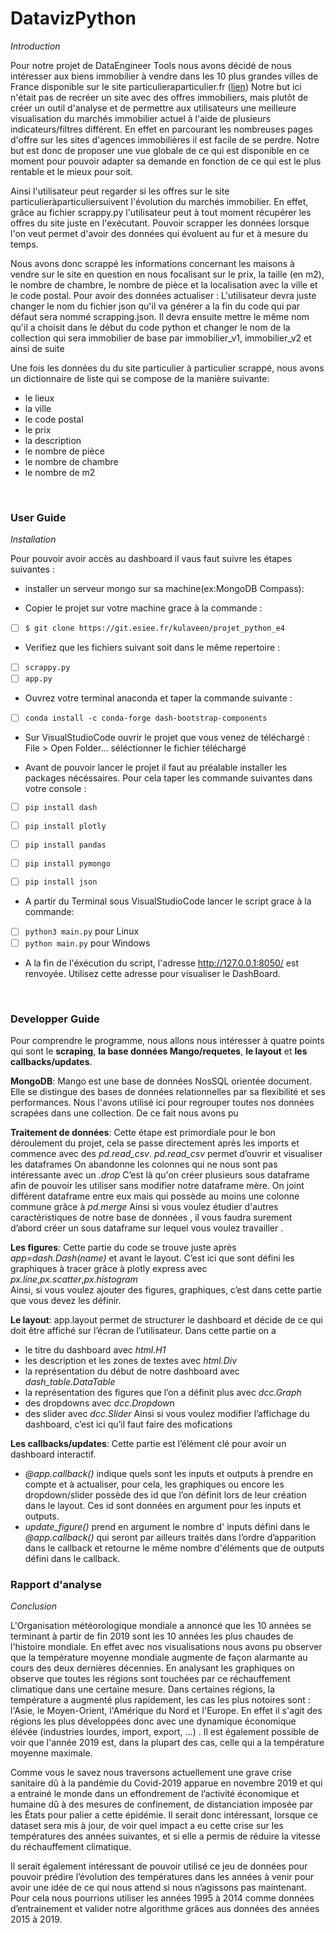 # DatavizPython

*Introduction* 

Pour notre projet de DataEngineer Tools nous avons décidé de nous intéresser aux biens immobilier à vendre dans les 10 plus grandes villes de France disponible sur le site particulieraparticulier.fr ([lien](https://www.pap.fr/annonce/vente-maisons-paris-75-g439)) 
Notre but ici n'était pas de recréer un site avec des offres immobiliers, mais plutôt de créer un outil d'analyse et de permettre aux utilisateurs une meilleure visualisation du marchés immobilier actuel à l'aide de plusieurs indicateurs/filtres différent.
En effet en parcourant les nombreuses pages d'offre sur les sites d'agences immobilières il est facile de se perdre. Notre but est donc de proposer une vue globale de ce qui est disponible en ce moment pour pouvoir adapter sa demande en fonction de ce qui est le plus rentable et le mieux pour soit.

Ainsi l'utilisateur peut regarder si les offres sur le site particulieràparticuliersuivent l'évolution du marchés immobilier. En effet, grâce au fichier scrappy.py l'utilisateur peut à tout moment récupérer les offres du site juste en l'exécutant.
Pouvoir scrapper les données lorsque l'on veut permet d'avoir des données qui évoluent au fur et à mesure du temps.

Nous avons donc scrappé les informations concernant les maisons à vendre sur le site en question en nous focalisant sur le prix, la taille (en m2), le nombre de chambre, le nombre de pièce et la localisation avec la ville et le code postal.
Pour avoir des données actualiser :
L'utilisateur devra juste changer le nom du fichier json qu'il va générer a la fin du code qui par défaut sera nommé scrapping.json.
Il devra ensuite mettre le même nom qu'il a choisit dans le début du code python et changer le nom de la collection qui sera immobilier de base par immobilier_v1, immobilier_v2 et ainsi de suite

Une fois les données du du site particulier à particulier scrappé, nous avons un dictionnaire de liste qui se compose de la manière suivante:
-    le lieux
-    la ville
-    le code postal
-    le prix
-    la description
-    le nombre de pièce
-    le nombre de chambre
-    le nombre de m2

<br>


### User Guide

*Installation*

Pour pouvoir avoir accès au dashboard il vaus faut suivre les étapes suivantes : 

*  installer un serveur mongo sur sa machine(ex:MongoDB Compass):

*  Copier le projet sur votre machine grace à la commande :

* [ ]  `$ git clone https://git.esiee.fr/kulaveen/projet_python_e4`

* Verifiez que les fichiers suivant soit dans le même repertoire : 

* [ ]  `scrappy.py`
* [ ]  `app.py`

* Ouvrez votre terminal anaconda et taper la commande suivante : 

* [ ]  `conda install -c conda-forge dash-bootstrap-components`

*  Sur VisualStudioCode ouvrir le projet que vous venez de téléchargé : File > Open Folder... séléctionner le fichier téléchargé

* Avant de pouvoir lancer le projet il faut au préalable installer les packages nécéssaires. Pour cela taper les commande suivantes dans votre console : 

* [ ]  `pip install dash`

* [ ]   `pip install plotly`

* [ ]  `pip install pandas`

* [ ]  `pip install pymongo`

* [ ]  `pip install json`




* A partir du Terminal sous VisualStudioCode lancer le script grace à la commande:

* [ ] `python3 main.py` pour Linux
* [ ] `python main.py`  pour Windows

* A la fin de l'éxécution du script, l'adresse http://127.0.0.1:8050/ est renvoyée. Utilisez cette adresse pour visualiser le DashBoard.


<br>


### Developper Guide

Pour comprendre le programme, nous allons nous intéresser à quatre points qui sont le **scraping**, **la base données Mango/requetes**, **le layout** et **les callbacks/updates**.

**MongoDB**: 
Mango est une base de données NosSQL orientée document. Elle se distingue des bases de données relationnelles par sa flexibilité et ses performances.
Nous l'avons utilisé ici pour regrouper toutes nos données scrapées dans une collection. De ce fait nous avons pu 

**Traitement de données**:
Cette étape est primordiale pour le bon déroulement du projet, cela se passe directement après les imports et commence avec des *pd.read_csv*.
*pd.read_csv* permet d’ouvrir et visualiser les dataframes
On abandonne les colonnes qui ne nous sont pas intéressante avec un *.drop*
C’est là qu'on créer plusieurs sous dataframe afin de pouvoir les utiliser sans modifier notre dataframe mère.
On joint différent dataframe entre eux mais qui possède au moins une colonne commune grâce à *pd.merge*
Ainsi si vous voulez étudier d'autres caractéristiques de notre base de données , il vous faudra surement d’abord créer un sous dataframe sur lequel vous voulez travailler .

**Les figures**:
Cette partie du code se trouve juste après *app=dash.Dash(_name_)*  et avant le layout. C’est ici que sont défini les graphiques à tracer grâce à plotly express avec *px.line*,*px.scatter*,*px.histogram*   
Ainsi, si vous voulez ajouter des figures, graphiques, c’est dans cette partie que vous devez les définir.

**Le layout**:
app.layout permet de structurer le dashboard et décide de ce qui doit être affiché sur l’écran de l’utilisateur.
Dans cette partie on a 
- le titre du dashboard avec *html.H1*
- les description et les zones de textes avec *html.Div*
- la représentation du début de notre dashboard avec *dash_table.DataTable*
- la représentation des figures que l’on a définit plus avec *dcc.Graph*
- des dropdowns avec *dcc.Dropdow*n
- des slider avec *dcc.Slider*
Ainsi si vous voulez modifier l’affichage du dashboard, c’est ici qu’il faut faire des mofications

**Les callbacks/updates**:
Cette partie est l’élément clé pour avoir un dashboard interactif.
- *@app.callback()* indique quels sont les inputs et outputs à prendre en compte et à actualiser, pour cela, les graphiques ou encore les dropdown/slider possède des id que l’on définit lors de leur création dans le layout. Ces id sont données en argument pour les inputs et outputs.
- *update_figure()* prend en argument le nombre d' inputs défini dans le *@app.callback()* qui seront par ailleurs traités dans l’ordre d’apparition dans le callback et retourne le même nombre d'éléments que de outputs défini dans le callback.

### Rapport d'analyse

*Conclusion*


L'Organisation météorologique mondiale a annoncé que les 10 années se terminant à partir de fin 2019 sont les 10 années les plus chaudes de l'histoire mondiale.
En effet avec nos visualisations nous avons pu observer que la température moyenne mondiale augmente de façon alarmante au cours des deux dernières décennies. 
En analysant les graphiques on observe que toutes les régions sont touchées par ce réchauffement climatique dans une certaine mesure. Dans certaines régions, la température a augmenté plus rapidement, les cas les plus notoires sont : l'Asie, le Moyen-Orient, l'Amérique du Nord et l'Europe. En effet il s'agit des régions les plus développées donc avec une dynamique économique élévée (industries lourdes, import, export, ...) .
Il est également possible de voir que l'année 2019 est, dans la plupart des cas, celle qui a la température moyenne maximale.

Comme vous le savez nous traversons actuellement une grave crise sanitaire dû à la pandémie du Covid-2019 apparue en novembre 2019 et qui a entrainé le monde dans un effondrement de l’activité économique et humaine dû à des mesures de confinement, de distanciation imposée par les États pour palier a cette épidémie. 
Il serait donc intéressant, lorsque ce dataset sera mis à jour, de voir quel impact a eu cette crise sur les températures des années suivantes, et si elle a permis de réduire la vitesse du réchauffement climatique. 

Il serait également intéressant de pouvoir utilisé ce jeu de données pour pouvoir prédire l’évolution des températures dans les années à venir pour avoir une idée de ce qui nous attend si nous n’agissons pas maintenant. 
Pour cela nous pourrions utiliser les années 1995 à 2014 comme données d’entrainement et valider notre algorithme grâces aus données des années 2015 à 2019. 

